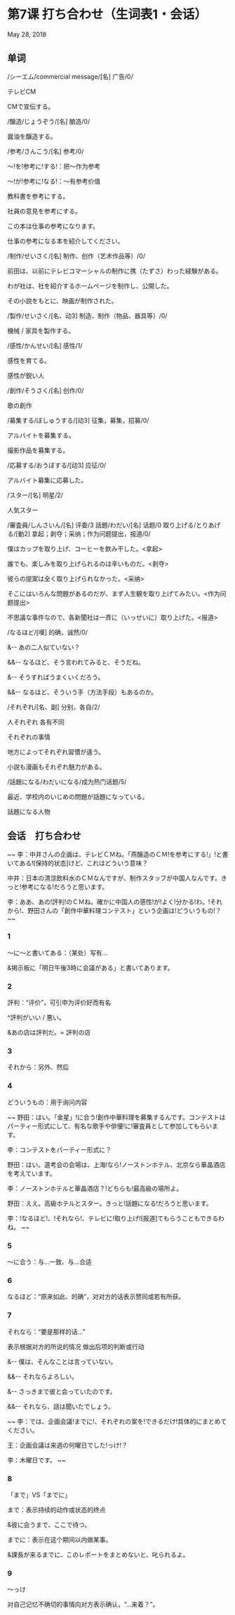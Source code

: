 # 第7课 打ち合わせ（生词表1・会话）
May 28, 2018

## 单词
/シーエム/commercial message/[名] 广告/0/

テレビCM

CMで宣伝する。

/醸造/じょうぞう/[名] 酿造/0/

醤油を醸造する。

/参考/さんこう/[名] 参考/0/

～!を!参考に!する!：把～作为参考

～!が!参考に!なる!：～有参考价值

教科書を参考にする。

社員の意見を参考にする。

この本は仕事の参考になります。

仕事の参考になる本を紹介してください。

/制作/せいさく/[名] 制作、创作（艺术作品等）/0/

前田は、以前にテレビコマーシャルの制作に携（たずさ）わった経験がある。

わが社は、社を紹介するホームページを制作し、公開した。

その小説をもとに、映画が制作された。

/製作/せいさく/[名、动3] 制造、制作（物品、器具等）/0/

機械 / 家具を製作する。

/感性/かんせい/[名] 感性/1/

感性を育てる。

感性が鋭い人

/創作/そうさく/[名] 创作/0/

歌の創作

/募集する/ぼしゅうする/[动3] 征集，募集，招募/0/

アルバイトを募集する。

撮影作品を募集する。

/応募する/おうぼする/[动3] 应征/0/

アルバイト募集に応募した。

/スター/[名] 明星/2/

人気スター

/審査員/しんさいん/[名] 评委/3
話題/わだい/[名] 话题/0
取り上げる/とりあげる/[動2] 拿起；剥夺；采纳；作为问题提出，报道/0/

僕はカップを取り上げ、コーヒーを飲み干した。<拿起>

誰でも、楽しみを取り上げられるのは辛いものだ。<剥夺>

彼らの提案は全く取り上げられなかった。<采纳>

そこにはいろんな問題があるのだが、まず人生観を取り上げてみたい。<作为问题提出>

不思議な事件なので、各新聞社は一斉に（いっせいに）取り上げた。<报道>

/なるほど/[嘆] 的确，诚然/0/

&-- あの二人似ていない？

&&-- なるほど、そう言われてみると、そうだね。

&-- そうすればうまくいくだろう。

&&-- なるほど、そういう手（方法手段）もあるのか。

/それぞれ/[名、副] 分别，各自/2/

人それぞれ 各有不同

それぞれの事情

地方によってそれぞれ習慣が違う。

小説も漫画もそれぞれ魅力がある。

/話題になる/わだいになる/成为热门话题/5/

最近、学校内のいじめの問題が話題になっている。

話題になる人物

## 会话　打ち合わせ
~~
李：中井さんの企画は、テレビＣＭね。「燕醸造のＣＭ!を参考にする!」!と書いてある![保持的状态]けど、これはどういう意味？

中井：日本の清涼飲料水のＣＭなんですが、制作スタッフが中国人なんです。きっと!参考になる!だろうと思います。 

李：ああ、あの!評判!のＣＭね。確かに中国人の感性!が!よく!分かる!わ。!それから!、野田さんの「創作中華料理コンテスト」という企画は!どういうもの!？
~~

### 1
～に～と書いてある：（某处）写有…

&掲示板に「明日午後3時に会議がある」と書いてあります。

### 2
評判：“评价”，可引申为评价好而有名

^評判がいい / 悪い。

&あの店は評判だ。= 評判の店

### 3
それから：另外、然后

### 4
どういうもの：用于询问内容

~~
野田：はい。「金星」!に合う!創作中華料理を募集するんです。コンテストはパーティー形式にして、有名な歌手や俳優!に!審査員として参加してもらいます。

李：コンテストをパーティー形式に？

野田：はい。選考会の会場は、上海!なら!ノーストンホテル、北京なら華晶酒店を考えています。

李：ノーストンホテルと華晶酒店？!どちらも!最高級の場所よ。 

野田：ええ。高級ホテルとスター。きっと!話題になる!だろうと思います。

李：!なるほど!、!それなら!、テレビに!取り上げ![报道]てもらうこともできるわね。 
~~

### 5
～に合う：与…一致、与…合适

### 6
なるほど：“原来如此、的确”，对对方的话表示赞同或若有所获。

### 7
それなら：“要是那样的话…”

表示根据对方的所说的情况 做出后项的判断或行动

&-- 僕は、そんなことは言っていない。

&&-- それならよろしい。

&-- さっきまで彼と会っていたのです。

&&-- それなら、話は聞いたでしょう。

~~
李：では、企画会議!までに!、それぞれの案を!できるだけ!具体的にまとめてください。

王：企画会議は来週の何曜日でした!っけ!？

李：木曜日です。 
~~

### 8
「まで」VS「までに」

まで：表示持续的动作或状态的终点

&彼に会うまで、ここで待つ。

までに：表示在这个期间以内做某事。

&課長が来るまでに、このレポートをまとめないと、叱られるよ。

### 9
～っけ

对自己记忆不确切的事情向对方表示确认，“…来着？”。 

